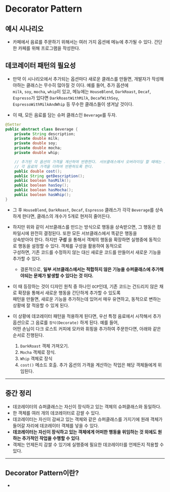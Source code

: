 <h1>Decorator Pattern</h1>

<h2>예시 시나리오</h2>

* 카페에서 음료를 주문하기 위해서는 여러 가지 옵션에 메뉴에 추가될 수 있다. 간단한 카페를 위해 프로그램을 작성한다.

<h2>데코레이터 패턴의 필요성</h2>

* 만약 이 시나리오에서 추가되는 옵션마다 새로운 클래스를 만들면, 개발자가 작성해야하는 클래스는 무수히 많아질 것 이다. 예를 들어, 추가 옵션에   
  `milk`, `soy`, `mocha`, `whip`이 있고, 메뉴에는 `HouseBlend`, `DarkRoast`, `Decaf`, `Espresso`가 있다면 `DarkRoastWithMilk`, `DecafWithSoy`,   
  `EspressoWithMilkAndWhip` 등 무수한 클래스들이 생겨날 것이다.

* 이 때, 모든 음료를 담는 슈퍼 클래스인 `Beverage`를 두자.
```java
@Setter
public abstract class Beverage {
    private String description;
    private double milk;
    private double soy;
    private double mocha;
    private double whip;

    // 추가된 각 옵션의 가격을 계산하여 반환한다. 서브클래스에서 오버라이딩 할 때에는 그 기능을 확장하여
    // 각 음료의 가격을 더하여 반환하도록 한다.
    public double cost();
    public String getDescription();
    public boolean hasMilk();
    public boolean hasSoy();
    public boolean hasMocha();
    public boolean hasWhip();
}
```

* 그 후 `HouseBlend`, `DarkRoast`, `Decaf`, `Espresso` 클래스가 각각 `Beverage`를 상속하게 한다면, 클래스의 개수가 5개로 현저히 줄어든다.

* 하지만 위와 같이 서브클래스를 만드는 방식으로 행동을 상속받으면, 그 행동은 컴파일시에 완전히 결정된다. 또한 모든 서브클래스에서 똑같은 행동을   
  상속받아야 한다. 하지만 __구성__ 을 통해서 객체의 행동을 확장하면 실행중에 동적으로 행동을 설정할 수 있다. 객체를 구성을 활용하여 동적으로   
  구성하면, 기존 코드를 수정하지 않는 대신 새로운 코드를 만들어서 새로운 기능을 추가할 수 있다.
  * 결론적으로, __일부 서브클래스에서는 적합하지 않은 기능을 슈퍼클래스에 추가해야되는 문제가 발생할 수 있다는 것 이다.__

* 이 때 등장하는 것이 디자인 원칙 중 하나인 `OCP`인데, 기존 코드는 건드리지 않은 채로 확장을 통해서 새로운 행동을 간단하게 추가할 수 있도록   
  패턴을 만들면, 새로운 기능을 추가하는데 있어서 매우 유연하고, 동적으로 변하는 상황에 잘 적응할 수 있게 된다.

* 이 상황에 데코레이터 패턴을 적용하게 된다면, 우선 특정 음료에서 시작해서 추가 옵션으로 그 음료를 `장식(Decorate)` 하게 된다. 예를 들어,   
  어떤 손님이 다크 로스트 커피에 모카와 휘핑을 추가하여 주문한다면, 아래와 같은 순서로 진행된다.
  1. `DarkRoast` 객체 가져오기.
  2. `Mocha` 객체로 장식.
  3. `Whip` 객체로 장식
  4. `cost()` 메소드 호출. 추가 옵션의 가격을 계산하는 작업은 해당 객체들에게 위임된다.
<hr/>

<h2>중간 정리</h2>

* 데코레이터의 슈퍼클래스는 자신이 장식하고 있는 객체의 슈퍼클래스와 동일하다.
* 한 객체를 여러 개의 데코레이터로 감쌀 수 있다.
* 데코레이터는 자신이 감싸고 있는 객체와 같은 슈퍼클래스를 가지기에 원래 객체가 들어갈 자리에 데코레이터 객체를 넣을 수 있다.
* __데코레이터는 자신이 장식하고 있는 객체에게 어떠한 행동을 위임하는 것 외에도 원하는 추가적인 작업을 수행할 수 있다__.
* 객체는 언제든지 감쌀 수 있기에 실행중에 필요한 데코레이터를 언제든지 적용할 수 있다.
<hr/>

<h2>Decorator Pattern이란?</h2>

* 